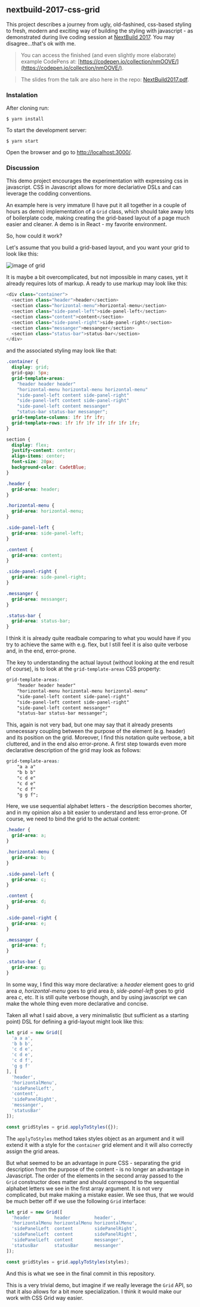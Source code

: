 ## nextbuild-2017-css-grid

This project describes a journey from ugly, old-fashined, css-based styling to fresh, modern and exciting way of building the styling with javascript - as demonstrated during live coding session at [NextBuild 2017](http://nextbuild.nl). You may disagree...that's ok with me.

> You can access the finished (and even slightly more elaborate) example CodePens at: [https://codepen.io/collection/nmOOVE/](https://codepen.io/collection/nmOOVE/).

> The slides from the talk are also here in the repo: [NextBuild2017.pdf](NextBuild2017.pdf).

### Instalation

After cloning run:

```shell
$ yarn install
```

To start the development server:

```shell
$ yarn start
```

Open the browser and go to [http://localhost:3000/](http://localhost:3000/).

### Discussion

This demo project encourages the experimentation with expressing css in javascript. CSS in Javascript allows for more declariative DSLs and can leverage the codding conventions.

An example here is very immature (I have put it all together in a couple of hours as demo) implementation of a `Grid` class, which should take away lots of boilerplate code, making creating the grid-based layout of a page much easier and cleaner. A demo is in React - my favorite environment.

So, how could it work?

Let's assume that you build a grid-based layout, and you want your grid to look like this:

![image of grid](images/grid.png)

It is maybe a bit overcomplicated, but not impossible in many cases, yet it already requires lots of markup. A ready to use markup may look like this:

```javascript
<div class="container">
  <section class="header">header</section>
  <section class="horizontal-menu">horizontal-menu</section>
  <section class="side-panel-left">side-panel-left</section>
  <section class="content">content</section>
  <section class="side-panel-right">side-panel-right</section>
  <section class="messanger">messanger</section>
  <section class="status-bar">status-bar</section>
</div>
```

and the associated styling may look like that:

```css
.container {
  display: grid;
  grid-gap: 5px;
  grid-template-areas:
    "header header header"
    "horizontal-menu horizontal-menu horizontal-menu"
    "side-panel-left content side-panel-right"
    "side-panel-left content side-panel-right"
    "side-panel-left content messanger"
    "status-bar status-bar messanger";
  grid-template-columns: 1fr 1fr 1fr;
  grid-template-rows: 1fr 1fr 1fr 1fr 1fr 1fr 1fr;
}

section {
  display: flex;
  justify-content: center;
  align-items: center;
  font-size: 20px;
  background-color: CadetBlue;
}

.header {
  grid-area: header;
}

.horizontal-menu {
  grid-area: horizontal-menu;
}

.side-panel-left {
  grid-area: side-panel-left;
}

.content {
  grid-area: content;
}

.side-panel-right {
  grid-area: side-panel-right;
}

.messanger {
  grid-area: messanger;
}

.status-bar {
  grid-area: status-bar;
}
```

I think it is already quite readbale comparing to what you would have if you try to achieve the same with e.g. flex, but I still feel it is also quite verbose and, in the end, error-prone.

The key to understanding the actual layout (without looking at the end result of course), is to look at the `grid-template-areas` CSS property:

```css
grid-template-areas:
    "header header header"
    "horizontal-menu horizontal-menu horizontal-menu"
    "side-panel-left content side-panel-right"
    "side-panel-left content side-panel-right"
    "side-panel-left content messanger"
    "status-bar status-bar messanger";
```

This, again is not very bad, but one may say that it already presents unnecessary coupling between the purpose of the element (e.g. header) and its position on the grid. Moreover, I find this notation quite verbose, a bit cluttered, and in the end also error-prone. A first step towards even more declarative description of the grid may look as follows:

```css
grid-template-areas:
    "a a a"
    "b b b"
    "c d e"
    "c d e"
    "c d f"
    "g g f";
```

Here, we use sequential alphabet letters - the description becomes shorter, and in my opinion also a bit easier to understand and less error-prone. Of course, we need to bind the grid to the actual content:

```css
.header {
  grid-area: a;
}

.horizontal-menu {
  grid-area: b;
}

.side-panel-left {
  grid-area: c;
}

.content {
  grid-area: d;
}

.side-panel-right {
  grid-area: e;
}

.messanger {
  grid-area: f;
}

.status-bar {
  grid-area: g;
}
```

In some way, I find this way more declarative: a *header* element goes to grid area *a*, *horizontal-menu* goes to grid area *b*, *side-panel-left* goes to grid area *c*, etc. It is still quite verbose though, and by using javascript we can make the whole thing even more declarative and concise.

Taken all what I said above, a very minimalistic (but sufficient as a starting point) DSL for  defining a grid-layout might look like this:

```javascript
let grid = new Grid([
  'a a a',
  'b b b',
  'c d e', 
  'c d e', 
  'c d f', 
  'g g f'
], [
  'header',
  'horizontalMenu',
  'sidePanelLeft',
  'content',
  'sidePanelRight',
  'messanger',
  'statusBar'
]);

const gridStyles = grid.applyToStyles({});
```

The `applyToStyles` method takes styles object as an argument and it will extend it with a style for the `container` grid element and it will also correctly assign the grid areas.

But what seemed to be an advantage in pure CSS - separating the grid description from the purpose of the content - is no longer an advantage in Javascript. The order of the elements in the second array passed to the `Grid` constructor does matter and should correspond to the sequential alphabet letters we see in the first array argument. It is not very complicated, but make making a mistake easier. We see thus, that we would be much better off if we use the following `Grid` interface:

```javascript
let grid = new Grid([
  'header         header         header',
  'horizontalMenu horizontalMenu horizontalMenu',
  'sidePanelLeft  content        sidePanelRight', 
  'sidePanelLeft  content        sidePanelRight', 
  'sidePanelLeft  content        messanger', 
  'statusBar      statusBar      messanger'
]);

const gridStyles = grid.applyToStyles(styles);
```

And this is what we see in the final commit in this repository.

This is a very trivial demo, but imagine if we really leverage the `Grid` API, so that it also allows for a bit more specialization. I think it would make our work with CSS Grid way easier.